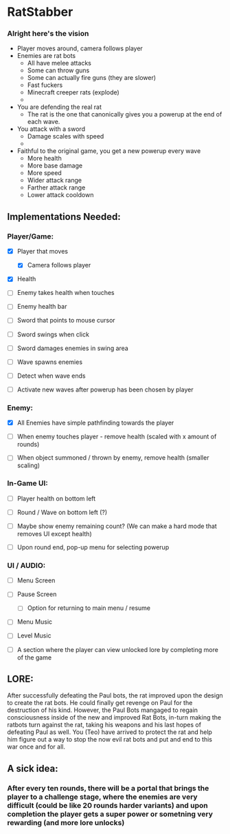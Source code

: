 # RatStabber

### Alright here's the vision

- Player moves around, camera follows player
- Enemies are rat bots
    - All have melee attacks
    - Some can throw guns
    - Some can actually fire guns (they are slower)
    - Fast fuckers
    - Minecraft creeper rats (explode)
    - 
- You are defending the real rat
    - The rat is the one that canonically gives you a powerup at the end of each wave.
- You attack with a sword
    - Damage scales with speed
    - 
- Faithful to the original game, you get a new powerup every wave
    - More health
    - More base damage
    - More speed
    - Wider attack range
    - Farther attack range
    - Lower attack cooldown 



## Implementations Needed:

### Player/Game:
- [x] Player that moves
    - [x] Camera follows player
- [x] Health
- [ ] Enemy takes health when touches
- [ ] Enemy health bar
- [ ] Sword that points to mouse cursor
- [ ] Sword swings when click
- [ ] Sword damages enemies in swing area
- [ ] Wave spawns enemies
- [ ] Detect when wave ends
- [ ] Activate new waves after powerup has been chosen by player


### Enemy:
- [x] All Enemies have simple pathfinding towards the player
- [ ] When enemy touches player - remove health (scaled with x amount of rounds)
- [ ] When object summoned / thrown by enemy, remove health (smaller scaling)



### In-Game UI:
- [ ] Player health on bottom left
- [ ] Round / Wave on bottom left (?)
- [ ] Maybe show enemy remaining count? (We can make a hard mode that removes UI except health)
- [ ] Upon round end, pop-up menu for selecting powerup


### UI / AUDIO:
- [ ] Menu Screen
- [ ] Pause Screen
    - [ ] Option for returning to main menu / resume
- [ ] Menu Music
- [ ] Level Music
- [ ] A section where the player can view unlocked lore by completing more of the game

      

## LORE:
After successfully defeating the Paul bots, the rat improved upon the design to create the rat bots. He could finally get revenge on Paul for the destruction of his kind. However, the Paul Bots mangaged to regain consciousness inside of the new and improved Rat Bots, in-turn making the ratbots turn against the rat, taking his weapons and his last hopes of defeating Paul as well. You (Teo) have arrived to protect the rat and help him figure out a way to stop the now evil rat bots and put and end to this war once and for all.





## A sick idea:
### After every ten rounds, there will be a portal that brings the player to a challenge stage, where the enemies are very difficult (could be like 20 rounds harder variants) and upon completion the player gets a super power or sometning very rewarding (and more lore unlocks)
